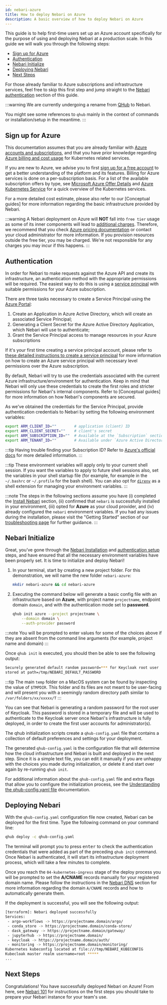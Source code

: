 ```yaml
---
id: nebari-azure
title: How to deploy Nebari on Azure
description: A basic overview of how to deploy Nebari on Azure
---
```


This guide is to help first-time users set up an Azure account specifically for the purpose of using and deploying Nebari at a production scale. In this guide we will walk you
through the following steps:

- [Sign up for Azure](#sign-up-for-azure)
- [Authentication](#authentication)
- [Nebari Initialize](#nebari-initialize)
- [Deploying Nebari](#deploying-nebari)
- [Next Steps](#next-steps)

For those already familiar to Azure subscriptions and infrastructure services, feel free to skip this first step and jump straight to the [Nebari authentication](#authentication)
section of this guide.

:::warning
We are currently undergoing a rename from [QHub](https://docs.qhub.dev/) to Nebari.

You might see some references to `qhub` mainly in the context of commands or installation/setup in the meantime.
:::

## Sign up for Azure

This documentation assumes that you are already familiar with [Azure accounts and subscriptions](https://docs.microsoft.com/en-us/azure/guides/developer/azure-developer-guide#understanding-accounts-subscriptions-and-billing), and that you have prior knowledge regarding [Azure billing and cost usage](https://docs.microsoft.com/en-us/azure/cost-management-billing/cost-management-billing-overview) for Kubernetes related services.

If you are new to Azure, we advise you to first [sign up for a free account](https://azure.microsoft.com/free/) to get a better understanding of the platform and its features.
Billing for Azure services is done on a per-subscription basis. For a list of the available subscription offers by type, see
[Microsoft Azure Offer Details](https://azure.microsoft.com/support/legal/offer-details/) and
[Azure Kubernetes Service](https://docs.microsoft.com/en-us/azure/ask/intro-kubernetes) for a quick overview of the Kubernetes services.

For a more detailed cost estimate, please also refer to our \[Conceptual guides\] for more information regarding the basic infrastructure provided by Nebari.

:::warning
A Nebari deployment on Azure will **NOT** fall into `free tier` usage as some of its inner components will lead to [additional charges](https://azure.microsoft.com/en-us/pricing/calculator/?service=kubernetes-service). Therefore, we recommend that you check [Azure pricing documentation](https://azure.microsoft.com/en-us/pricing/#product-pricing) or contact your cloud administrator for more information. If you provision resources outside the free tier, you may be charged. We're not responsible for any charges you may incur if this happens.
:::

## Authentication

In order for Nebari to make requests against the Azure API and create its infrastructure, an authentication method with the appropriate permissions will be required. The easiest
way to do this is using a [service principal](https://docs.microsoft.com/en-us/azure/active-directory/develop/app-objects-and-service-principals#service-principal-object) with
suitable permissions for your Azure subscription.

There are three tasks necessary to create a Service Principal using the [Azure Portal](https://portal.azure.com/):

1. Create an Application in Azure Active Directory, which will create an associated Service Principal;
2. Generating a Client Secret for the Azure Active Directory Application, which Nebari will use to authenticate;
3. Grant the Service Principal access to manage resources in your Azure subscriptions

If it's your first time creating a service principal account, please refer to
[these detailed instructions to create a service principal](https://registry.terraform.io/providers/hashicorp/azurerm/latest/docs/guides/service_principal_client_secret#creating-a-service-principal-in-the-azure-portal)
for more information on how to create an Azure service principal with necessary level permissions over the Azure subscription.

By default, Nebari will try to use the credentials associated with the current Azure infrastructure/environment for authentication. Keep in mind that Nebari will only use
these credentials to create the first roles and stricter permissions for Nebari's internal components. Refer to \[Conceptual guides\] for more information on how Nebari's
components are secured.

As we've obtained the credentials for the Service Principal, provide authentication credentials to Nebari by setting the following environment variables:

```bash
export ARM_CLIENT_ID=""        # application (client) ID
export ARM_CLIENT_SECRET=""    # client's secret
export ARM_SUBSCRIPTION_ID=""  # Available at the `Subscription` section under the `Overview` tab
export ARM_TENANT_ID=""        # Available under `Azure Active Directories`>`Properties`>`Tenant ID`
```

:::tip
Having trouble finding your Subscription ID? Refer to
[Azure's official docs](https://docs.microsoft.com/en-us/azure/azure-portal/get-subscription-tenant-id?tabs=portal) for more detailed information.
:::

:::tip
These environment variables will apply only to your current shell session. If you want the variables to apply to future shell sessions also, set the variables in your shell
startup file (for example, for example in the `~/.bashrc` or `~/.profile` for the bash shell). You can also opt for [`direnv`](https://direnv.net/) as a shell extension for managing your environment variables.
:::

:::note
The steps in the following sections assume you have (i) completed the [Install Nebari](/getting-started/installing-nebari) section, (ii) confirmed that `nebari` is successfully
installed in your environment, (iii) opted for **Azure** as your cloud provider, and (iv) already configured the `nebari` environment variables. If you had any issues during the
installation, please visit the "Getting Started" section of our [troubleshooting page](/troubleshooting) for further guidance.
:::

## Nebari Initialize

Great, you’ve gone through the [Nebari Installation](/getting-started/installing-nebari.md) and [authentication setup](#authentication) steps, and have ensured that all the necessary
environment variables have been properly set. It is time to initialize and deploy Nebari!

1. In your terminal, start by creating a new project folder. For this demonstration, we will name the new folder `nebari-azure`:

   ```bash
   mkdir nebari-azure && cd nebari-azure
   ```

2. Executing the command below will generate a basic config file with an infrastructure based on **Azure**, with project name `projectname`, endpoint domain `domain`, and with the authentication mode set to **password**.

   ```bash
   qhub init azure --project projectname \
       --domain domain \
       --auth-provider password
   ```

:::note
You will be prompted to enter values for some of the choices above if they are absent from the command line arguments (for example, project name and domain)
:::

Once `qhub init` is executed, you should then be able to see the following output:

```bash
Securely generated default random password=*** for Keycloak root user
stored at path=/tmp/NEBARI_DEFAULT_PASSWORD
```

:::tip
The main `temp` folder on a MacOS system can be found by inspecting the value of `$TMPDIR`. This folder and its files are not meant to be user-facing and will present you
with a seemingly random directory path similar to `/var/folders/xx/xxxxx/T`
:::

You can see that Nebari is generating a random password for the root user of Keycloak. This password is stored in a temporary file and will be used to authenticate to the Keycloak
server once Nebari's infrastructure is fully deployed, in order to create the first user accounts for administrator(s).

The qhub initialization scripts create a `qhub-config.yaml` file that contains a collection of default preferences and settings for your deployment.

The generated `qhub-config.yaml` is the configuration file that will determine how the cloud infrastructure and Nebari is built and deployed in the next step. Since it is a
simple text file, you can edit it manually if you are unhappy with the choices you made during initialization, or delete it and start over again by re-running `qhub init`.

For additional information about the `qhub-config.yaml` file and extra flags that allow you to configure the initialization process, see the
[Understanding the qhub-config.yaml file](/tutorials) documentation.

## Deploying Nebari

With the `qhub-config.yaml` configuration file now created, Nebari can be deployed for the first time. Type the following command on your command line:

```bash
qhub deploy -c qhub-config.yaml
```

The terminal will prompt you to press <kbd>enter</kbd> to check the authentication credentials that were added as part of the preceding `qhub init` command. Once Nebari is
authenticated, it will start its infrastructure deployment process, which will take a few minutes to complete.

Once you reach the `04-kubernetes-ingress` stage of the deploy process you will be prompted to set the **A/CNAME** records manually for your registered domain name. Please
follow the instructions in the [Nebari DNS](/how-tos/domain-registry.md) section for more information regarding the domain `A/CNAME` records and how to automatically generate them.

If the deployment is successful, you will see the following output:

```bash
[terraform]: Nebari deployed successfully
Services:
 - argo-workflows -> https://projectname.domain/argo/
 - conda_store -> https://projectname.domain/conda-store/
 - dask_gateway -> https://projectname.domain/gateway/
 - jupyterhub -> https://projectname.domain/
 - keycloak -> https://projectname.domain/auth/
 - monitoring -> https://projectname.domain/monitoring/
Kubernetes kubeconfig located at file:///tmp/NEBARI_KUBECONFIG
Kubecloak master realm username=root *****
...
```

## Next Steps

Congratulations! You have successfully deployed Nebari on Azure! From here, see [Nebari 101](/tutorials/nebari-101) for instructions on the first steps you should take to prepare your
Nebari instance for your team's use.
